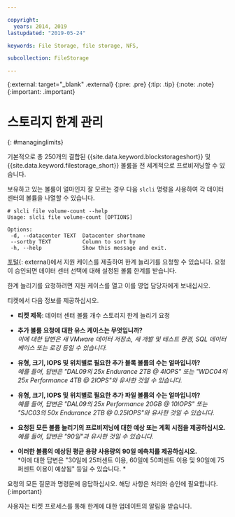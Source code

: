 ```yaml
---

copyright:
  years: 2014, 2019
lastupdated: "2019-05-24"

keywords: File Storage, file storage, NFS,

subcollection: FileStorage

---
```

{:external: target="_blank" .external}
{:pre: .pre}
{:tip: .tip}
{:note: .note}
{:important: .important}

# 스토리지 한계 관리
{: #managinglimits}

기본적으로 총 250개의 결합된 {{site.data.keyword.blockstorageshort}} 및 {{site.data.keyword.filestorage_short}} 볼륨을 전 세계적으로 프로비저닝할 수 있습니다.

보유하고 있는 볼륨이 얼마인지 잘 모르는 경우 다음 `slcli` 명령을 사용하여 각 데이터 센터의 볼륨을 나열할 수 있습니다.
```
# slcli file volume-count --help
Usage: slcli file volume-count [OPTIONS]

Options:
 -d, --datacenter TEXT  Datacenter shortname
 --sortby TEXT          Column to sort by
 -h, --help             Show this message and exit.
```

[포털](https://cloud.ibm.com/unifiedsupport/cases/add){: external}에서 지원 케이스를 제출하여 한계 늘리기를 요청할 수 있습니다. 요청이 승인되면 데이터 센터 선택에 대해 설정된 볼륨 한계를 받습니다.

한계 늘리기를 요청하려면 지원 케이스를 열고 이를 영업 담당자에게 보내십시오.

티켓에서 다음 정보를 제공하십시오.

- **티켓 제목**: 데이터 센터 볼륨 개수 스토리지 한계 늘리기 요청

- **추가 볼륨 요청에 대한 유스 케이스는 무엇입니까?** <br />
*이에 대한 답변은 새 VMware 데이터 저장소, 새 개발 및 테스트 환경, SQL 데이터베이스 또는 로깅 등일 수 있습니다.*

- **유형, 크기, IOPS 및 위치별로 필요한 추가 블록 볼륨의 수는 얼마입니까?** <br />
*예를 들어, 답변은 "DAL09의 25x Endurance 2TB @ 4IOPS" 또는 "WDC04의 25x Performance 4TB @ 2IOPS"와 유사한 것일 수 있습니다.*

- **유형, 크기, IOPS 및 위치별로 필요한 추가 파일 볼륨의 수는 얼마입니까?** <br />
*예를 들어, 답변은 "DAL09의 25x Performance 20GB @ 10IOPS" 또는 "SJC03의 50x Endurance 2TB @ 0.25IOPS"와 유사한 것일 수 있습니다.*

- **요청된 모든 볼륨 늘리기의 프로비저닝에 대한 예상 또는 계획 시점을 제공하십시오.** <br />
 *예를 들어, 답변은 "90일"과 유사한 것일 수 있습니다.*

- **이러한 볼륨의 예상된 평균 용량 사용량의 90일 예측치를 제공하십시오.** <br />
*이에 대한 답변은 "30일에 25퍼센트 이용, 60일에 50퍼센트 이용 및 90일에 75퍼센트 이용이 예상됨" 등일 수 있습니다. *

요청의 모든 질문과 명령문에 응답하십시오. 해당 사항은 처리와 승인에 필요합니다.
{:important}

사용자는 티켓 프로세스를 통해 한계에 대한 업데이트의 알림을 받습니다.
